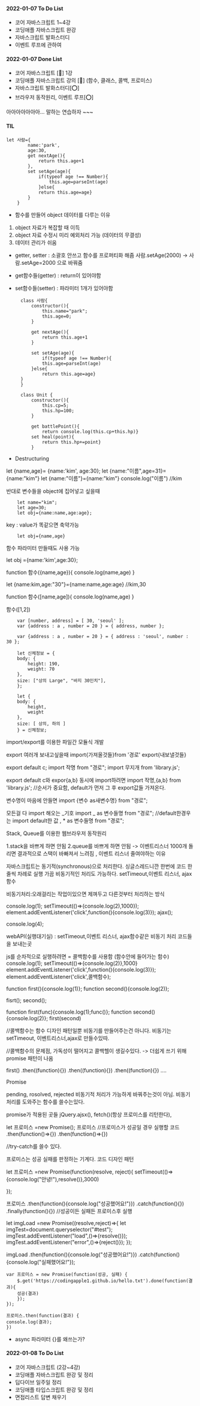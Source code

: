 #### 2022-01-07 To Do List

- 코어 자바스크립트 1~4강
- 코딩애플 자바스크립트 완강
- 자바스크립트 발화스터디
- 이벤트 루프에 관하여

#### 2022-01-07 Done List

- 코어 자바스크립트 [🔺]
  1강
- 코딩애플 자바스크립트 강의 [🔺]
  (함수, 클래스, 콜백, 프로미스)
- 자바스크립트 발화스터디[⭕]
- 브라우저 동작원리, 이벤트 루프[⭕]

아아아아아아아... 말하는 연습하자 ~~~

#### TIL

    let 사람={
            name:'park',
            age:30,
            get nextAge(){
                return this.age+1
            },
            set setAge(age){
                if(typeof age !== Number){
                    this.age=parseInt(age)
                }else{
                return this.age=age}
            }
        }

- 함수를 만들어 object 데이터를 다루는 이유

1. object 자료가 복잡할 때 이득
2. object 자료 수정시 미리 예외처리 가능 (데이터의 무결성)
3. 데이터 관리가 쉬움

- getter, setter : 소괄호 안쓰고 함수를 프로퍼티화 해줌
  사람.setAge(2000) -> 사람.setAge=2000 으로 바꿔줌

- get함수들(getter) : return이 있어야함
- set함수들(setter) : 파라미터 1개가 있어야함

        class 사람{
            constructor(){
                this.name="park";
                this.age=0;
            }

            get nextAge(){
                return this.age+1
            }

            set setAge(age){
                if(typeof age !== Number){
                this.age=parseInt(age)
            }else{
                return this.age=age}
        }
        }

        class Unit {
            constructor(){
                this.cp=5;
                this.hp=100;
            }

            get battlePoint(){
                return console.log(this.cp+this.hp)}
            set heal(point){
                return this.hp+=point}
            }

- Destructuring

let {name,age}= {name:'kim', age:30};
let {name:"이름",age=31}={name:"kim"}
let {name:"이름"}={name:"kim"}
console.log("이름") //kim

반대로 변수들을 object에 집어넣고 싶을때

        let name="kim";
        let age=30;
        let obj={name:name,age:age};

key : value가 똑같으면 축약가능

        let obj={name,age}

함수 파라미터 만들때도 사용 가능

let obj ={name:'kim',age:30};

function 함수({name,age}){
console.log(name,age)
}

let {name:kim,age:"30"}={name:name,age:age}
//kim,30

function 함수([name,age]){
console.log(name,age)
}

함수([1,2])

        var [number, address] = [ 30, 'seoul' ];
        var {address : a , number = 20 } = { address, number };

        var {address : a , number = 20 } = { address : 'seoul', number : 30 };

        let 신체정보 = {
        body: {
            height: 190,
            weight: 70
        },
        size: ["상의 Large", "바지 30인치"],
        };

        let {
        body: {
            height,
            weight
        },
        size: [ 상의, 하의 ]
        } = 신체정보;

import/export를 이용한 파일간 모듈식 개발

export 여러개 보내고싶을때
import{가져올것들}from '경로' export{내보낼것들}

export default c;
import 작명 from "경로";
import 무지개 from 'library.js';

export default c와 expor{a,b} 동시에 import하려면
import 작명,{a,b} from 'library.js';
//순서가 중요함, default가 먼저 그 후 export값들 가져온다.

변수명이 마음에 안들면
import {변수 as새변수명} from "경로";

모든걸 다 import 해오는 _기호
import _ as 변수들명 from "경로";
//default한경우는
import default한 값 , \* as 변수들명 from "경로";

Stack, Queue를 이용한 웹브라우저 동작원리

1.stack을 바쁘게 하면 안됨
2.queue를 바쁘게 하면 안됨 -> 이벤트리스너 1000개 돌리면 결과적으로 스택이 바빠져서 느려짐 , 이벤트 리스너 줄여야하는 이유

자바스크립트는 동기적(synchronous)으로 처리한다. 싱글스레드니깐 한번에 코드 한줄씩 차례로 실행
가끔 비동기적인 처리도 가능하다. setTimeout,이벤트 리스너, ajax함수

비동기처리:오래걸리는 작업이있으면 제껴두고 다른것부터 처리하는 방식

console.log(1);
setTimeout(()=>{console.log(2),1000});
element.addEventListener('click',function(){console.log(3)});
ajax();

console.log(4);

webAPI(실행대기실) : setTimeout,이벤트 리스너, ajax함수같은 비동기 처리 코드들을 보내는곳

js를 순차적으로 실행하려면 = 콜백함수를 사용함 (함수안에 들어가는 함수)
console.log(1);
setTimeout(()=>{console.log(2)},1000}
element.addEventListener('click',function(){console.log(3)});
element.addEventListener('click',콜백함수);

function first(){console.log(1)};
function second(){console.log(2)};

fisrt();
second();

function first(func){console.log(1);func()};
function second(){console.log(2)};
first(second)

//콜백함수는 함수 디자인 패턴일뿐 비동기를 만들어주는건 아니다. 비동기는 setTimeout, 이벤트리스너,ajax로 만들수있따.

//콜백함수의 문제점, 가독성이 떨어지고 콜백헬이 생길수있다.
-> 더쉽게 쓰기 위해 promise 패턴이 나옴

first()
.then((function){})
.then((function){})
.then((function){})
....

Promise

pending, rosolved, rejected
비동기적 처리가 가능하게 바꿔주는것이 아님.
비동기처리를 도와주는 함수를 쓸수는있다.

promise가 적용된 곳들
jQuery.ajsx(), fetch()(항상 프로미스를 리턴한다),

let 프로미스 =new Promise();
프로미스
//프로미스가 성공일 경우 실행할 코드
.then(function()=>{})
.then(function()=>{})

//try-catch를 쓸수 있다.

프로미스는 성공 실패를 판정하는 기계다. 코드 디자인 패턴

let 프로미스 =new Promise(function(resolve, reject){
setTimeout(()=>{console.log("안녕!"),resolve()},3000)

});

프로미스
.then(function(){console.log("성공했어요!")})
.catch(function(){})
.finally(function(){}) //성공이든 실패든 프로미스후 실행

let imgLoad =new Promise((resolve,reject)=>{
let imgTest=document.queryselector("#test");
imgTest.addEventListener("load",()=>{resolve()});  
 imgTest.addEventListener("error",()=>{reject()}); });

imgLoad
.then(function(){console.log("성공했어요!")})
.catch(function(){console.log("실패했어요!"});

    var 프로미스 = new Promise(function(성공, 실패) {
        $.get('https://codingapple1.github.io/hello.txt').done(function(결과){
        성공(결과)
        });
    });

    프로미스.then(function(결과) {
    console.log(결과);
    })

- async 파라미터 {}를 왜쓰는가?

#### 2022-01-08 To Do List

- 코어 자바스크립트 (2강~4강)
- 코딩애플 자바스크립트 완강 및 정리
- 딥다이브 일주일 정리
- 코딩애플 타입스크립트 완강 및 정리
- 면접리스트 답변 채우기
